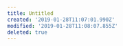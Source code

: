```yaml
---
title: Untitled
created: '2019-01-28T11:07:01.990Z'
modified: '2019-01-28T11:08:07.855Z'
deleted: true
---
```


